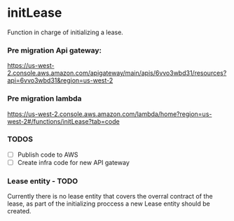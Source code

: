 # initLease

Function in charge of initializing a lease.

### Pre migration Api gateway:
https://us-west-2.console.aws.amazon.com/apigateway/main/apis/6vvo3wbd31/resources?api=6vvo3wbd31&region=us-west-2

### Pre migration lambda
https://us-west-2.console.aws.amazon.com/lambda/home?region=us-west-2#/functions/initLease?tab=code

### TODOS
- [ ] Publish code to AWS
- [ ] Create infra code for new API gateway

### Lease entity - TODO
Currently there is no lease entity that covers the overral contract of the lease, as part of the initializing proccess a new Lease entity should be created.
